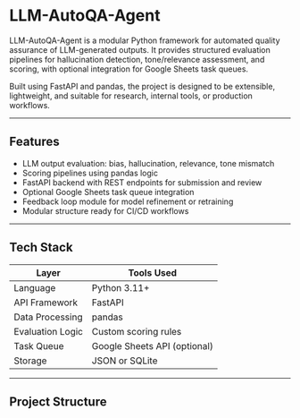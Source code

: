 # LLM-AutoQA-Agent

LLM-AutoQA-Agent is a modular Python framework for automated quality assurance of LLM-generated outputs. It provides structured evaluation pipelines for hallucination detection, tone/relevance assessment, and scoring, with optional integration for Google Sheets task queues.

Built using FastAPI and pandas, the project is designed to be extensible, lightweight, and suitable for research, internal tools, or production workflows.

---

## Features

- LLM output evaluation: bias, hallucination, relevance, tone mismatch
- Scoring pipelines using pandas logic
- FastAPI backend with REST endpoints for submission and review
- Optional Google Sheets task queue integration
- Feedback loop module for model refinement or retraining
- Modular structure ready for CI/CD workflows

---

## Tech Stack

| Layer            | Tools Used                      |
|------------------|----------------------------------|
| Language         | Python 3.11+                    |
| API Framework    | FastAPI                         |
| Data Processing  | pandas                          |
| Evaluation Logic | Custom scoring rules            |
| Task Queue       | Google Sheets API (optional)    |
| Storage          | JSON or SQLite                  |

---

## Project Structure
